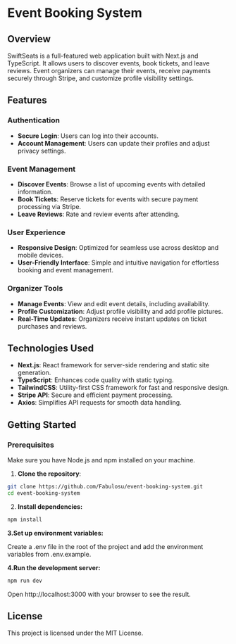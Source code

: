 # Event Booking System

## Overview
SwiftSeats is a full-featured web application built with Next.js and TypeScript. It allows users to discover events, book tickets, and leave reviews. Event organizers can manage their events, receive payments securely through Stripe, and customize profile visibility settings.

## Features

### Authentication

- **Secure Login**: Users can log into their accounts.
- **Account Management**: Users can update their profiles and adjust privacy settings.

### Event Management
- **Discover Events**: Browse a list of upcoming events with detailed information.
- **Book Tickets**: Reserve tickets for events with secure payment processing via Stripe.
- **Leave Reviews**: Rate and review events after attending.

### User Experience

- **Responsive Design**: Optimized for seamless use across desktop and mobile devices.
- **User-Friendly Interface**: Simple and intuitive navigation for effortless booking and event management.

### Organizer Tools

- **Manage Events**: View and edit event details, including availability.
- **Profile Customization**: Adjust profile visibility and add profile pictures.
- **Real-Time Updates**: Organizers receive instant updates on ticket purchases and reviews.

## Technologies Used
- **Next.js**: React framework for server-side rendering and static site generation.
- **TypeScript**: Enhances code quality with static typing.
- **TailwindCSS**: Utility-first CSS framework for fast and responsive design.
- **Stripe API**: Secure and efficient payment processing.
- **Axios**: Simplifies API requests for smooth data handling.

## Getting Started
### Prerequisites
Make sure you have Node.js and npm installed on your machine.

1. **Clone the repository**:
```bash
git clone https://github.com/Fabulosu/event-booking-system.git
cd event-booking-system
```
2. **Install dependencies:**
```bash
npm install
```
**3.Set up environment variables:**

Create a .env file in the root of the project and add the environment variables from .env.example.

**4.Run the development server:**

```bash
npm run dev
```

Open http://localhost:3000 with your browser to see the result.

## License

This project is licensed under the MIT License.
